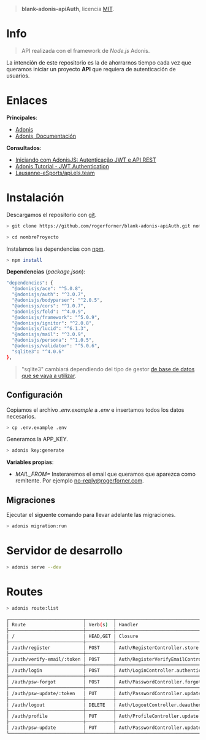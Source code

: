 > **blank-adonis-apiAuth**, licencia [MIT](https://github.com/rogerforner/blank-adonis-apiAuth/blob/master/LICENCE.md).

# Info

> API realizada con el framework de _Node.js_ Adonis.

La intención de este repositorio es la de ahorrarnos tiempo cada vez que queramos iniciar un proyecto **API** que requiera de autenticación de usuarios.

# Enlaces

**Principales**:

- [Adonis](https://adonisjs.com/)
- [Adonis, Documentación](https://adonisjs.com/docs/4.1/installation)

**Consultados**:

- [Iniciando com AdonisJS: Autenticação JWT e API REST](https://blog.rocketseat.com.br/adonis-auth-jwt-api-rest/)
- [Adonis Tutorial - JWT Authentication](https://www.techiediaries.com/adonis-jwt-authentication/)
- [Lausanne-eSports/api.els.team](https://github.com/Lausanne-eSports/api.els.team)

# Instalación

Descargamos el repositorio con [git](https://git-scm.com/).

```bash
> git clone https://github.com/rogerforner/blank-adonis-apiAuth.git nombreProyecto

> cd nombreProyecto
```

Instalamos las dependencias con [npm](https://www.npmjs.com/).

```bash
> npm install
```

**Dependencias** (_package.json_):

```bash
"dependencies": {
  "@adonisjs/ace": "^5.0.8",
  "@adonisjs/auth": "^3.0.7",
  "@adonisjs/bodyparser": "^2.0.5",
  "@adonisjs/cors": "^1.0.7",
  "@adonisjs/fold": "^4.0.9",
  "@adonisjs/framework": "^5.0.9",
  "@adonisjs/ignitor": "^2.0.8",
  "@adonisjs/lucid": "^6.1.3",
  "@adonisjs/mail": "^3.0.9",
  "@adonisjs/persona": "^1.0.5",
  "@adonisjs/validator": "^5.0.6",
  "sqlite3": "^4.0.6"
},
```

> "sqlite3" cambiará dependiendo del tipo de gestor [de base de datos que se vaya a utilizar](https://adonisjs.com/docs/4.1/database).

## Configuración

Copiamos el archivo _.env.example_ a _.env_ e insertamos todos los datos necesarios.

```bash
> cp .env.example .env
```

Generamos la APP_KEY.

```bash
> adonis key:generate
```

**Variables propias**:

- *MAIL_FROM=* Insteraremos el email que queramos que aparezca como remitente. Por ejemplo no-reply@rogerforner.com.

## Migraciones

Ejecutar el siguente comando para llevar adelante las migraciones.

```bash
> adonis migration:run
```

# Servidor de desarrollo

```bash
> adonis serve --dev
```

# Routes

```bash
> adonis route:list

┌───────────────────────────┬──────────┬───────────────────────────────────────────────┬──────────────────────┬──────────────────────┬────────┐
│ Route                     │ Verb(s)  │ Handler                                       │ Middleware           │ Name                 │ Domain │
├───────────────────────────┼──────────┼───────────────────────────────────────────────┼──────────────────────┼──────────────────────┼────────┤
│ /                         │ HEAD,GET │ Closure                                       │                      │ /                    │        │
├───────────────────────────┼──────────┼───────────────────────────────────────────────┼──────────────────────┼──────────────────────┼────────┤
│ /auth/register            │ POST     │ Auth/RegisterController.store                 │ av:AuthRegister      │ /register            │        │
├───────────────────────────┼──────────┼───────────────────────────────────────────────┼──────────────────────┼──────────────────────┼────────┤
│ /auth/verify-email/:token │ POST     │ Auth/RegisterVerifyEmailController.validate   │                      │ /verify-email/:token │        │
├───────────────────────────┼──────────┼───────────────────────────────────────────────┼──────────────────────┼──────────────────────┼────────┤
│ /auth/login               │ POST     │ Auth/LoginController.authenticate             │ av:AuthLogin         │ /login               │        │
├───────────────────────────┼──────────┼───────────────────────────────────────────────┼──────────────────────┼──────────────────────┼────────┤
│ /auth/psw-forgot          │ POST     │ Auth/PasswordController.forgotPassword        │                      │ /psw-forgot          │        │
├───────────────────────────┼──────────┼───────────────────────────────────────────────┼──────────────────────┼──────────────────────┼────────┤
│ /auth/psw-update/:token   │ PUT      │ Auth/PasswordController.updatePasswordByToken │ av:AuthPasswordToken │ /psw-update/:token   │        │
├───────────────────────────┼──────────┼───────────────────────────────────────────────┼──────────────────────┼──────────────────────┼────────┤
│ /auth/logout              │ DELETE   │ Auth/LogoutController.deauthenticate          │ auth                 │ /logout              │        │
├───────────────────────────┼──────────┼───────────────────────────────────────────────┼──────────────────────┼──────────────────────┼────────┤
│ /auth/profile             │ PUT      │ Auth/ProfileController.update                 │ auth,av:AuthProfile  │ /profile             │        │
├───────────────────────────┼──────────┼───────────────────────────────────────────────┼──────────────────────┼──────────────────────┼────────┤
│ /auth/psw-update          │ PUT      │ Auth/PasswordController.updatePassword        │ auth,av:AuthPassword │ /psw-update          │        │
└───────────────────────────┴──────────┴───────────────────────────────────────────────┴──────────────────────┴──────────────────────┴────────┘
```